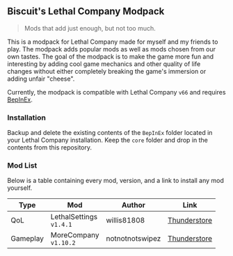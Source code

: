 
## Biscuit's Lethal Company Modpack

> Mods that add just enough, but not too much.

This is a modpack for Lethal Company made for myself and my friends to play. The modpack adds popular mods as well as mods chosen from our own tastes. The goal of the modpack is to make the game more fun and interesting by adding cool game mechanics and other quality of life changes without either completely breaking the game's immersion or adding unfair "cheese".

Currently, the modpack is compatible with Lethal Company `v66` and requires [BepInEx](https://github.com/BepInEx/BepInEx).

### Installation
Backup and delete the existing contents of the `BepInEx` folder located in your Lethal Company installation. Keep the `core` folder and drop in the contents from this repository.

### Mod List
Below is a table containing every mod, version, and a link to install any mod yourself.

| Type     | Mod                                      | Author          | Link                                                                                                |
|----------|------------------------------------------|-----------------|-----------------------------------------------------------------------------------------------------|
| QoL      | LethalSettings<br>`v1.4.1`               | willis81808     | [Thunderstore](https://thunderstore.io/c/lethal-company/p/willis81808/LethalSettings/)              |
| Gameplay | MoreCompany<br>`v1.10.2`                 | notnotnotswipez | [Thunderstore](https://thunderstore.io/c/lethal-company/p/notnotnotswipez/MoreCompany/)             |